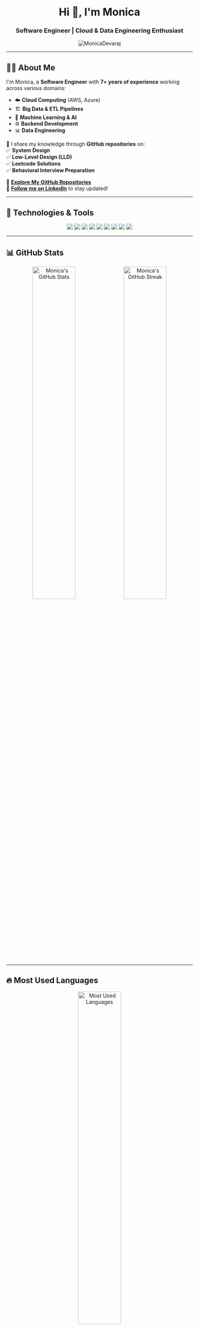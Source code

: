 <h1 align="center">Hi 👋, I'm Monica</h1>
<h3 align="center">Software Engineer | Cloud & Data Engineering Enthusiast</h3>

<p align="center">
  <img src="https://komarev.com/ghpvc/?username=MonicaDevaraj&label=Profile%20Views&color=0e75b6&style=flat" alt="MonicaDevaraj" />
</p>

---

## 👩‍💻 About Me  
I'm Monica, a **Software Engineer** with **7+ years of experience** working across various domains:  
- ☁️ **Cloud Computing** (AWS, Azure)  
- 🏗 **Big Data & ETL Pipelines**  
- 🧠 **Machine Learning & AI**  
- ⚙️ **Backend Development**  
- 📊 **Data Engineering**  

🚀 I share my knowledge through **GitHub repositories** on:  
✅ **System Design**  
✅ **Low-Level Design (LLD)**  
✅ **Leetcode Solutions**  
✅ **Behavioral Interview Preparation**  

🔗 **[Explore My GitHub Repositories](https://github.com/MonicaDevaraj?tab=repositories)**  
📢 **[Follow me on LinkedIn](https://www.linkedin.com/in/monica-devaraj/)** to stay updated!  

---

## 🚀 Technologies & Tools  
<p align="center">
  <img src="https://img.shields.io/badge/Python-3776AB?style=for-the-badge&logo=python&logoColor=white" />
  <img src="https://img.shields.io/badge/Spark-FDEE21?style=for-the-badge&logo=apache-spark&logoColor=black" />
  <img src="https://img.shields.io/badge/AWS-232F3E?style=for-the-badge&logo=amazon-aws&logoColor=white" />
  <img src="https://img.shields.io/badge/Azure-0089D6?style=for-the-badge&logo=microsoft-azure&logoColor=white" />
  <img src="https://img.shields.io/badge/MySQL-4479A1?style=for-the-badge&logo=mysql&logoColor=white" />
  <img src="https://img.shields.io/badge/Kafka-231F20?style=for-the-badge&logo=apache-kafka&logoColor=white" />
  <img src="https://img.shields.io/badge/Git-F05032?style=for-the-badge&logo=git&logoColor=white" />
  <img src="https://img.shields.io/badge/Airflow-017E8C?style=for-the-badge&logo=apache-airflow&logoColor=white" />
  <img src="https://img.shields.io/badge/NiFi-0096D6?style=for-the-badge&logo=apache-nifi&logoColor=white" />
</p>

---

## 📊 GitHub Stats  
<div align="center">
  <img src="https://github-readme-stats.vercel.app/api?username=MonicaDevaraj&show_icons=true&locale=en" width="48%" alt="Monica's GitHub Stats" />
  <img src="https://github-readme-streak-stats.herokuapp.com/?user=MonicaDevaraj&locale=en" width="48%" alt="Monica's GitHub Streak" />
</div>

---

## 🔥 Most Used Languages  
<p align="center">
  <img src="https://github-readme-stats.vercel.app/api/top-langs/?username=MonicaDevaraj&layout=compact&locale=en" width="48%" alt="Most Used Languages" />
</p>

---

## 📫 Connect with Me  
<p align="center">
  <a href="mailto:connect.monicadevaraj@gmail.com">
    <img src="https://img.shields.io/badge/Email-D14836?style=for-the-badge&logo=gmail&logoColor=white" />
  </a>
  <a href="https://www.linkedin.com/in/monica-devaraj/">
    <img src="https://img.shields.io/badge/LinkedIn-0077B5?style=for-the-badge&logo=linkedin&logoColor=white" />
  </a>
</p>
